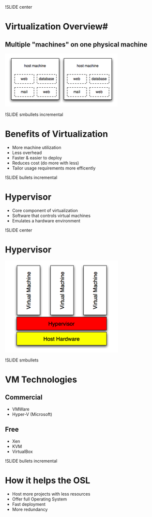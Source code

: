 !SLIDE center

# Virtualization Overview#

## Multiple "machines" on one physical machine ##

![vm image](vm.png)

!SLIDE smbullets incremental

# Benefits of Virtualization #

* More machine utilization
* Less overhead
* Faster & easier to deploy
* Reduces cost (do more with less)
* Tailor usage requirements more efficently

!SLIDE bullets incremental

# Hypervisor #

* Core component of virtualization
* Software that controls virtual machines
* Emulates a hardware environment

!SLIDE center

# Hypervisor #

![hypervisor](hypervisor.png)

!SLIDE smbullets

# VM Technologies #

## Commercial ##
* VMWare
* Hyper-V (Microsoft)

## Free ##
* Xen
* KVM
* VirtualBox

!SLIDE bullets incremental

# How it helps the OSL #

* Host more projects with less resources
* Offer full Operating System 
* Fast deployment
* More redundancy
